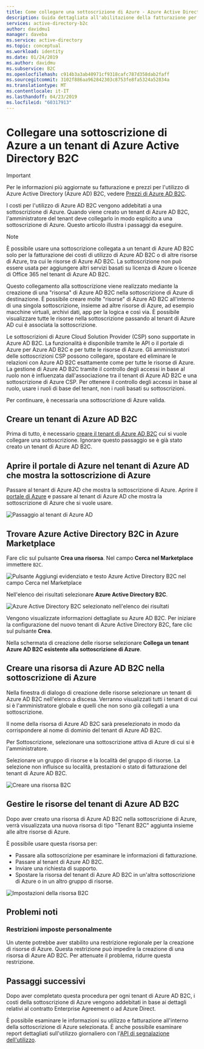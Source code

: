 ```yaml
---
title: Come collegare una sottoscrizione di Azure - Azure Active Directory B2C | Microsoft Docs
description: Guida dettagliata all'abilitazione della fatturazione per tenant Azure AD B2C in una sottoscrizione di Azure.
services: active-directory-b2c
author: davidmu1
manager: daveba
ms.service: active-directory
ms.topic: conceptual
ms.workload: identity
ms.date: 01/24/2019
ms.author: davidmu
ms.subservice: B2C
ms.openlocfilehash: c914b3a3ab40971cf9318cafc787d358dab2faff
ms.sourcegitcommit: 3102f886aa962842303c8753fe8fa5324a52834a
ms.translationtype: MT
ms.contentlocale: it-IT
ms.lasthandoff: 04/23/2019
ms.locfileid: "60317913"
---
```

# <a name="link-an-azure-subscription-to-an-azure-active-directory-b2c-tenant"></a>Collegare una sottoscrizione di Azure a un tenant di Azure Active Directory B2C

> [!IMPORTANT]
> Per le informazioni più aggiornate su fatturazione e prezzi per l'utilizzo di Azure Active Directory (Azure AD) B2C, vedere [Prezzi di Azure AD B2C](https://azure.microsoft.com/pricing/details/active-directory-b2c/).

I costi per l'utilizzo di Azure AD B2C vengono addebitati a una sottoscrizione di Azure. Quando viene creato un tenant di Azure AD B2C, l'amministratore del tenant deve collegarlo in modo esplicito a una sottoscrizione di Azure. Questo articolo illustra i passaggi da eseguire.

> [!NOTE]
> È possibile usare una sottoscrizione collegata a un tenant di Azure AD B2C solo per la fatturazione dei costi di utilizzo di Azure AD B2C o di altre risorse di Azure, tra cui le risorse di Azure AD B2C.  La sottoscrizione non può essere usata per aggiungere altri servizi basati su licenza di Azure o licenze di Office 365 nel tenant di Azure AD B2C.

Questo collegamento alla sottoscrizione viene realizzato mediante la creazione di una "risorsa" di Azure AD B2C nella sottoscrizione di Azure di destinazione. È possibile creare molte "risorse" di Azure AD B2C all'interno di una singola sottoscrizione, insieme ad altre risorse di Azure, ad esempio macchine virtuali, archivi dati, app per la logica e così via. È possibile visualizzare tutte le risorse nella sottoscrizione passando al tenant di Azure AD cui è associata la sottoscrizione.

Le sottoscrizioni di Azure Cloud Solution Provider (CSP) sono supportate in Azure AD B2C. La funzionalità è disponibile tramite le API o il portale di Azure per Azure AD B2C e per tutte le risorse di Azure. Gli amministratori delle sottoscrizioni CSP possono collegare, spostare ed eliminare le relazioni con Azure AD B2C esattamente come per tutte le risorse di Azure. La gestione di Azure AD B2C tramite il controllo degli accessi in base al ruolo non è influenzata dall'associazione tra il tenant di Azure AD B2C e una sottoscrizione di Azure CSP. Per ottenere il controllo degli accessi in base al ruolo, usare i ruoli di base del tenant, non i ruoli basati su sottoscrizioni.

Per continuare, è necessaria una sottoscrizione di Azure valida.

## <a name="create-an-azure-ad-b2c-tenant"></a>Creare un tenant di Azure AD B2C

Prima di tutto, è necessario [creare il tenant di Azure AD B2C](active-directory-b2c-get-started.md) cui si vuole collegare una sottoscrizione. Ignorare questo passaggio se è già stato creato un tenant di Azure AD B2C.

## <a name="open-azure-portal-in-the-azure-ad-tenant-that-shows-your-azure-subscription"></a>Aprire il portale di Azure nel tenant di Azure AD che mostra la sottoscrizione di Azure

Passare al tenant di Azure AD che mostra la sottoscrizione di Azure. Aprire il [portale di Azure](https://portal.azure.com) e passare al tenant di Azure AD che mostra la sottoscrizione di Azure che si vuole usare.

![Passaggio al tenant di Azure AD](./media/active-directory-b2c-how-to-enable-billing/SelectAzureADTenant.png)

## <a name="find-azure-ad-b2c-in-the-azure-marketplace"></a>Trovare Azure Active Directory B2C in Azure Marketplace

Fare clic sul pulsante **Crea una risorsa**. Nel campo **Cerca nel Marketplace** immettere `B2C`.

![Pulsante Aggiungi evidenziato e testo Azure Active Directory B2C nel campo Cerca nel Marketplace](../../includes/media/active-directory-b2c-create-tenant/find-azure-ad-b2c.png)

Nell'elenco dei risultati selezionare **Azure Active Directory B2C**.

![Azure Active Directory B2C selezionato nell'elenco dei risultati](../../includes/media/active-directory-b2c-create-tenant/find-azure-ad-b2c-result.png)

Vengono visualizzate informazioni dettagliate su Azure AD B2C. Per iniziare la configurazione del nuovo tenant di Azure Active Directory B2C, fare clic sul pulsante **Crea**.

Nella schermata di creazione delle risorse selezionare **Collega un tenant Azure AD B2C esistente alla sottoscrizione di Azure**.

## <a name="create-an-azure-ad-b2c-resource-within-the-azure-subscription"></a>Creare una risorsa di Azure AD B2C nella sottoscrizione di Azure

Nella finestra di dialogo di creazione delle risorse selezionare un tenant di Azure AD B2C nell'elenco a discesa. Verranno visualizzati tutti i tenant di cui si è l'amministratore globale e quelli che non sono già collegati a una sottoscrizione.

Il nome della risorsa di Azure AD B2C sarà preselezionato in modo da corrispondere al nome di dominio del tenant di Azure AD B2C.

Per Sottoscrizione, selezionare una sottoscrizione attiva di Azure di cui si è l'amministratore.

Selezionare un gruppo di risorse e la località del gruppo di risorse. La selezione non influisce su località, prestazioni o stato di fatturazione del tenant di Azure AD B2C.

![Creare una risorsa B2C](./media/active-directory-b2c-how-to-enable-billing/createresourceb2c.png)

## <a name="manage-your-azure-ad-b2c-tenant-resources"></a>Gestire le risorse del tenant di Azure AD B2C

Dopo aver creato una risorsa di Azure AD B2C nella sottoscrizione di Azure, verrà visualizzata una nuova risorsa di tipo "Tenant B2C" aggiunta insieme alle altre risorse di Azure.

È possibile usare questa risorsa per:

- Passare alla sottoscrizione per esaminare le informazioni di fatturazione.
- Passare al tenant di Azure AD B2C.
- Inviare una richiesta di supporto.
- Spostare la risorsa del tenant di Azure AD B2C in un'altra sottoscrizione di Azure o in un altro gruppo di risorse.

![Impostazioni della risorsa B2C](./media/active-directory-b2c-how-to-enable-billing/b2cresourcesettings.png)

## <a name="known-issues"></a>Problemi noti

### <a name="self-imposed-restrictions"></a>Restrizioni imposte personalmente

Un utente potrebbe aver stabilito una restrizione regionale per la creazione di risorse di Azure. Questa restrizione può impedire la creazione di una risorsa di Azure AD B2C. Per attenuate il problema, ridurre questa restrizione.

## <a name="next-steps"></a>Passaggi successivi

Dopo aver completato questa procedura per ogni tenant di Azure AD B2C, i costi della sottoscrizione di Azure vengono addebitati in base ai dettagli relativi al contratto Enterprise Agreement o ad Azure Direct.

È possibile esaminare le informazioni su utilizzo e fatturazione all'interno della sottoscrizione di Azure selezionata. È anche possibile esaminare report dettagliati sull'utilizzo giornaliero con l'[API di segnalazione dell'utilizzo](active-directory-b2c-reference-usage-reporting-api.md).
